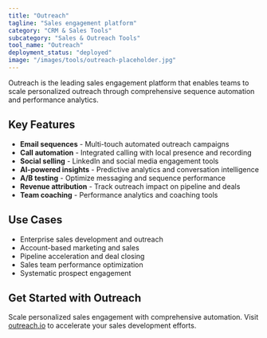 ```yaml
---
title: "Outreach"
tagline: "Sales engagement platform"
category: "CRM & Sales Tools"
subcategory: "Sales & Outreach Tools"
tool_name: "Outreach"
deployment_status: "deployed"
image: "/images/tools/outreach-placeholder.jpg"
---
```

Outreach is the leading sales engagement platform that enables teams to scale personalized outreach through comprehensive sequence automation and performance analytics.

## Key Features

- **Email sequences** - Multi-touch automated outreach campaigns
- **Call automation** - Integrated calling with local presence and recording
- **Social selling** - LinkedIn and social media engagement tools
- **AI-powered insights** - Predictive analytics and conversation intelligence
- **A/B testing** - Optimize messaging and sequence performance
- **Revenue attribution** - Track outreach impact on pipeline and deals
- **Team coaching** - Performance analytics and coaching tools

## Use Cases

- Enterprise sales development and outreach
- Account-based marketing and sales
- Pipeline acceleration and deal closing
- Sales team performance optimization
- Systematic prospect engagement

## Get Started with Outreach

Scale personalized sales engagement with comprehensive automation. Visit [outreach.io](https://www.outreach.io) to accelerate your sales development efforts.